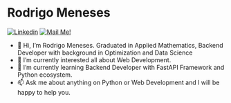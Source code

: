 # Rodrigo Meneses


[![Linkedin](https://img.shields.io/badge/-Connect-blue?style=flat-square&logo=Linkedin&logoColor=white&link=https://www.linkedin.com/in/rodrigofmeneses/)](https://www.linkedin.com/in/rodrigofmeneses/)
[![Mail Me!](https://img.shields.io/badge/-Contact%20Me!-c14438?style=flat-square&logo=Gmail&logoColor=white&link=mailto:rodrigofmeneses97@gmail.com)](mailto:rodrigofmeneses97@gmail.com)


- 👋 Hi, I’m Rodrigo Meneses. Graduated in Applied Mathematics, Backend Developer with background in Optimization and Data Science
- 👀 I’m currently interested all about Web Development.
- 🌱 I’m currently learning Backend Developer with FastAPI Framework and Python ecosystem.
- 📫 Ask me about anything on Python or Web Development and I will be happy to help you. 
